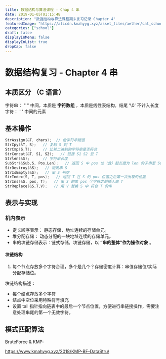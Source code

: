 ```yaml
---
title: 数据结构与算法课程 - Chap 4 串
date: 2019-01-05T01:15:48
description: "数据结构与算法课程期末复习记录 Chapter 4"
featuredImage: "https://alicdn.kmahyyg.xyz/asset_files/aether/cat_school.webp"
categories: ["school"]
draft: false
displayInMenu: false
displayInList: true
dropCap: false
---
```


# 数据结构复习 - Chapter 4 串

## 本质区分 （C 语言）

字符串：  " " 中间，本质是 **字符数组** ，本质是线性表结构，结尾 '\0' 不计入长度
字符： ' ' 中间的元素

## 基本操作

```c
StrAssign(&T, chars);  // 给字符串赋值
StrCpy(&T, S);   // 复制 S 到 T
StrCmp(S,T);     // 比较二进制的字符串是否符合
StrConcat(&T, S1, S2);   // 链接 S1 S2 至 T
Strlen(&S);      // 字符串长度
SubStr(&Sub,S, Pos,Len);   // 返回 S 中 pos 位（含）起长度为 len 的子串至 Sub
StrDestroy(&S);   // 销毁串 S
StrIsEmpty(&S);   // 串 S 判空
StrIndex(S, T, pos);   // 返回 T 在 S 的 pos 位置之后第一次出现的位置
StrIns(&S, pos, T);   // 串 S 的第 pos 个字符之前插入串 T
StrReplace(&S,T,V);   // 用 V 替换 S 中 符合 T 的串
```

## 表示与实现

### 机内表示

- 定长顺序表示： 静态存储，地址连续的存储单元。
- 堆分配存储： 动态分配的一块地址连续的存储单元。
- 串的块链存储表示：链式存储，块链存储，以 **“串的整体”作为操作对象** 。

#### 块链结构

1. 每个节点存放多个字符合理，多个是几个？存储密度计算：串值存储位/实际分配存储位。

块链结构描述：

- 每个结点存放多个字符
- 结点中空位采用特殊符号填充
- 设置 tail 指针指向链表中的最后一个节点位置，方便进行串链接操作，需要注意处理串尾的第一个无效字符。

## 模式匹配算法

BruteForce & KMP:

https://www.kmahyyg.xyz/2018/KMP-BF-DataStru/
